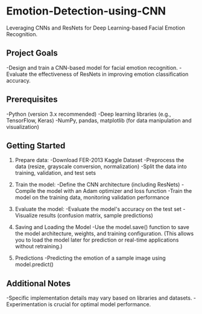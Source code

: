 # Emotion-Detection-using-CNN
Leveraging CNNs and ResNets for Deep Learning-based Facial Emotion Recognition.

## Project Goals
-Design and train a CNN-based model for facial emotion recognition.
-Evaluate the effectiveness of ResNets in improving emotion classification accuracy.

## Prerequisites
-Python (version 3.x recommended)
-Deep learning libraries (e.g., TensorFlow, Keras)
-NumPy, pandas, matplotlib (for data manipulation and visualization)

## Getting Started

1. Prepare data:
-Download FER-2013 Kaggle Dataset
-Preprocess the data (resize, grayscale conversion, normalization)
-Split the data into training, validation, and test sets

2. Train the model:
-Define the CNN architecture (including ResNets)
-Compile the model with an Adam optimizer and loss function
-Train the model on the training data, monitoring validation performance

3. Evaluate the model:
-Evaluate the model's accuracy on the test set
-Visualize results (confusion matrix, sample predictions)

4. Saving and Loading the Model
-Use the model.save() function to save the model architecture, weights, and training configuration. (This allows you to load the model later for prediction or real-time applications without retraining.)

5. Predictions
-Predicting the emotion of a sample image using model.predict()

## Additional Notes
-Specific implementation details may vary based on libraries and datasets.
-Experimentation is crucial for optimal model performance.
